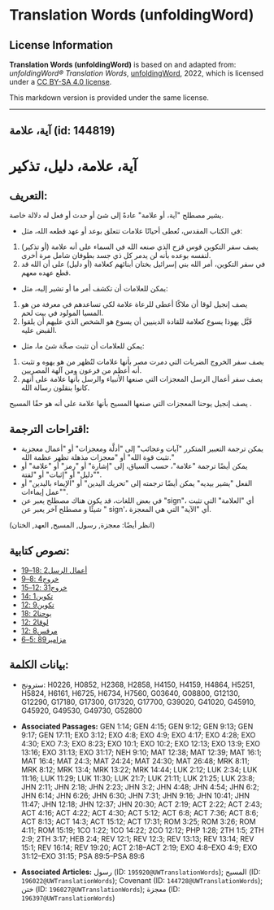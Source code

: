 # Translation Words (unfoldingWord)

## License Information

**Translation Words (unfoldingWord)** is based on and adapted from: _unfoldingWord® Translation Words_, [unfoldingWord](https://unfoldingword.org/utw), 2022, which is licensed under a [CC BY-SA 4.0 license](https://creativecommons.org/licenses/by-sa/4.0/legalcode.en).

This markdown version is provided under the same license.



--------------------------------

## آية، علامة (id: 144819)

آية، علامة، دليل، تذكير
=======================

التعريف:
--------

يشير مصطلح "آية، أو علامة" عادةً إلى شئ أو حدث أو فعل له دلالة خاصة.

* في الكتاب المقدس، تُعطى أحيانًا علامات تتعلق بوعد أو عهد قطعه الله، مثل:

1. يصف سفر التكوين قوس قزح الذي صنعه الله في السماء على أنه علامة (أو تذكير) لنفسه بوعده بأنه لن يدمر كل ذي جسد بطوفان شامل مرة أخرى.
2. في سفر التكوين، أمر الله بني إسرائيل بختان أبنائهم كعلامة (أو دليل) على أن الله قد قطع عهده معهم.

* يمكن للعلامات أن تكشف أمر ما أو تشير إليه، مثل:

1. يصف إنجيل لوقا أن ملاكًا أعطى للرعاة علامة لكي تساعدهم في معرفة من هو المسيا المولود في بيت لحم.
2. قَبَّل يهوذا يسوع كعلامة للقادة الدينيين أن يسوع هو الشخص الذي عليهم أن يلقوا القبض عليه.

* يمكن للعلامات أن تثبت صحَّة شئ ما، مثل:

1. يصف سفر الخروج الضربات التي دمرت مصر بأنها علامات لتُظهر من هو يهوه و تثبت أنه أعظم من فرعون ومن آلهة المصريين.
2. يصف سفر أعمال الرسل المعجزات التي صنعها الأنبياء والرسل بأنها علامة على أنهم كانوا ينقلون رسالة الله.

يصف إنجيل يوحنا المعجزات التي صنعها المسيح بأنها علامة على أنه هو حقًا المسيح .

اقتراحات الترجمة:
-----------------

* يمكن ترجمة التعبير المتكرر "آيات وعجائب" إلى "أدلَّة ومعجزات" أو "أعمال معجزية تثبت قوة الله" أو "معجزات مذهلة تظهر عظمة الله."
* يمكن أيضًا ترجمة "علامة"، حسب السياق، إلى "إشارة" أو "رمز" أو "علامة" أو "دليل" أو "إثبات" أو "لفتة".
* الفعل "يشير بيديه" يمكن أيضًا ترجمته إلى "تحريك اليدين" أو "الإيماء باليدين" أو "عمل إيماءات".
* في بعض اللغات، قد يكون هناك مصطلح يعبر عن "sign"، أي "العلامة" التي تثبت شيئًا و مصطلح آخر يعبر عن " sign'، أي "الآية" التي هي المعجزة.

(انظر أيضًا: معجزة, رسول, المسيح, العهد, الختان)

نصوص كتابية:
------------

* [أعمال الرسل2 :18–19](https://ref.ly/Acts2:18-Acts2:19)
* [خروج4 :8–9](https://ref.ly/Exod4:8-Exod4:9)
* [خروج31 :12–15](https://ref.ly/Exod31:12-Exod31:15)
* [تكوين1 :14](https://ref.ly/Gen1:14)
* [تكوين9 :12](https://ref.ly/Gen9:12)
* [يوحنا2 :18](https://ref.ly/John2:18)
* [لوقا2 :12](https://ref.ly/Luke2:12)
* [مرقس8 :12](https://ref.ly/Mark8:12)
* [مزامير89 :5–6](https://ref.ly/Ps89:5-Ps89:6)

بيانات الكلمة:
--------------

* سترونج: H0226, H0852, H2368, H2858, H4150, H4159, H4864, H5251, H5824, H6161, H6725, H6734, H7560, G03640, G08800, G12130, G12290, G17180, G17300, G17320, G17700, G39020, G41020, G45910, G45920, G49530, G49730, G52800

* **Associated Passages:** GEN 1:14; GEN 4:15; GEN 9:12; GEN 9:13; GEN 9:17; GEN 17:11; EXO 3:12; EXO 4:8; EXO 4:9; EXO 4:17; EXO 4:28; EXO 4:30; EXO 7:3; EXO 8:23; EXO 10:1; EXO 10:2; EXO 12:13; EXO 13:9; EXO 13:16; EXO 31:13; EXO 31:17; NEH 9:10; MAT 12:38; MAT 12:39; MAT 16:1; MAT 16:4; MAT 24:3; MAT 24:24; MAT 24:30; MAT 26:48; MRK 8:11; MRK 8:12; MRK 13:4; MRK 13:22; MRK 14:44; LUK 2:12; LUK 2:34; LUK 11:16; LUK 11:29; LUK 11:30; LUK 21:7; LUK 21:11; LUK 21:25; LUK 23:8; JHN 2:11; JHN 2:18; JHN 2:23; JHN 3:2; JHN 4:48; JHN 4:54; JHN 6:2; JHN 6:14; JHN 6:26; JHN 6:30; JHN 7:31; JHN 9:16; JHN 10:41; JHN 11:47; JHN 12:18; JHN 12:37; JHN 20:30; ACT 2:19; ACT 2:22; ACT 2:43; ACT 4:16; ACT 4:22; ACT 4:30; ACT 5:12; ACT 6:8; ACT 7:36; ACT 8:6; ACT 8:13; ACT 14:3; ACT 15:12; ACT 17:31; ROM 3:25; ROM 3:26; ROM 4:11; ROM 15:19; 1CO 1:22; 1CO 14:22; 2CO 12:12; PHP 1:28; 2TH 1:5; 2TH 2:9; 2TH 3:17; HEB 2:4; REV 12:1; REV 12:3; REV 13:13; REV 13:14; REV 15:1; REV 16:14; REV 19:20; ACT 2:18–ACT 2:19; EXO 4:8–EXO 4:9; EXO 31:12–EXO 31:15; PSA 89:5–PSA 89:6
* **Associated Articles:** رسول (ID: `195920@UWTranslationWords`); المسيح (ID: `196022@UWTranslationWords`); Covenant (ID: `144728@UWTranslationWords`); ختن (ID: `196027@UWTranslationWords`); معجزة (ID: `196397@UWTranslationWords`)

